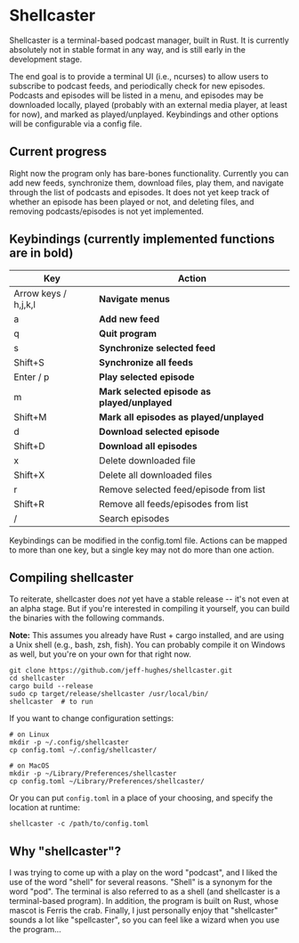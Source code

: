 # Shellcaster

Shellcaster is a terminal-based podcast manager, built in Rust. It is currently absolutely not in stable format in any way, and is still early in the development stage.

The end goal is to provide a terminal UI (i.e., ncurses) to allow users to subscribe to podcast feeds, and periodically check for new episodes. Podcasts and episodes will be listed in a menu, and episodes may be downloaded locally, played (probably with an external media player, at least for now), and marked as played/unplayed. Keybindings and other options will be configurable via a config file.

## Current progress

Right now the program only has bare-bones functionality. Currently you can add new feeds, synchronize them, download files, play them, and navigate through the list of podcasts and episodes. It does not yet keep track of whether an episode has been played or not, and deleting files, and removing podcasts/episodes is not yet implemented.

## Keybindings (currently implemented functions are in bold)

| Key     | Action         |
| ------- | -------------- |
| Arrow keys / h,j,k,l | **Navigate menus** |
| a       | **Add new feed** |
| q       | **Quit program** |
| s       | **Synchronize selected feed** |
| Shift+S | **Synchronize all feeds** |
| Enter / p | **Play selected episode** |
| m       | **Mark selected episode as played/unplayed** |
| Shift+M | **Mark all episodes as played/unplayed** |
| d       | **Download selected episode** |
| Shift+D | **Download all episodes** |
| x       | Delete downloaded file |
| Shift+X | Delete all downloaded files |
| r       | Remove selected feed/episode from list |
| Shift+R | Remove all feeds/episodes from list |
| /       | Search episodes |

Keybindings can be modified in the config.toml file. Actions can be
mapped to more than one key, but a single key may not do more than one
action.

## Compiling shellcaster

To reiterate, shellcaster does *not* yet have a stable release -- it's not even at an alpha stage. But if you're interested in compiling it yourself, you can build the binaries with the following commands.

**Note:** This assumes you already have Rust + cargo installed, and are using a Unix shell (e.g., bash, zsh, fish). You can probably compile it on Windows as well, but you're on your own for that right now.

```
git clone https://github.com/jeff-hughes/shellcaster.git
cd shellcaster
cargo build --release
sudo cp target/release/shellcaster /usr/local/bin/
shellcaster  # to run
```

If you want to change configuration settings:

```
# on Linux
mkdir -p ~/.config/shellcaster
cp config.toml ~/.config/shellcaster/

# on MacOS
mkdir -p ~/Library/Preferences/shellcaster
cp config.toml ~/Library/Preferences/shellcaster/
```

Or you can put `config.toml` in a place of your choosing, and specify the location at runtime:

```
shellcaster -c /path/to/config.toml
```

## Why "shellcaster"?

I was trying to come up with a play on the word "podcast", and I liked the use of the word "shell" for several reasons. "Shell" is a synonym for the word "pod". The terminal is also referred to as a shell (and shellcaster is a terminal-based program). In addition, the program is built on Rust, whose mascot is Ferris the crab. Finally, I just personally enjoy that "shellcaster" sounds a lot like "spellcaster", so you can feel like a wizard when you use the program...
